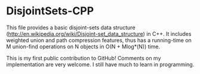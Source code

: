 DisjointSets-CPP
================

This file provides a basic disjoint-sets data structure (http://en.wikipedia.org/wiki/Disjoint-set_data_structure) in C++. It includes weighted union and path compression features, thus has a running-time on M union-find operations on N objects in O(N + Mlog*(N)) time.

This is my first public contribution to GitHub! Comments on my implementation are very welcome. I still have much to learn in programming.
